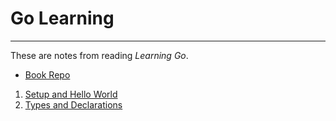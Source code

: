 # Go Learning

---

These are notes from reading *Learning Go*.

- [Book Repo](https://github.com/learning-go-book-2e)

1. [Setup and Hello World](./01-Setup-And-Hello-World/)
1. [Types and Declarations](./02-Types-And-Declarations/)

